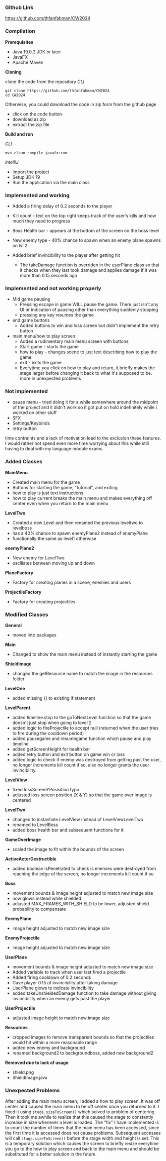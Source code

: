 ### Github Link
https://github.com/thfanfabman/CW2024

### Compilation
**Prerequisites**
+ Java 19.0.2 JDK or later
+ JavaFX
+ Apache Maven

**Cloning**

clone the code from the repository 
*CLI*
```shell
git clone https://github.com/thfanfabman/CW2024
cd CW2024
```

Otherwise, you could download the code in zip form from the github page
+ click on the code button 
+ download as zip
+ extract the zip file

**Build and run**

*CLI*
```shell
mvn clean compile javafx:run
```
*IntelliJ*
+ Import the project
+ Setup JDK 19
+ Run the application via the main class

### Implemented and working
+ Added a firing delay of 0.2 seconds to the player

+ Kill count - text on the top right keeps track of the user's kills and how much they need to progress
+ Boss Health bar - appears at the bottom of the screen on the boss level
+ New enemy type - 40% chance to spawn when an enemy plane spawns on lvl 2
+ Added brief invincibility to the player after getting hit
  + The takeDamage function is overriden in the userPlane class so that it checks when they last took damage and applies damage if it was more than 0.15 seconds ago

### Implemented and not working properly
+ Mid game pausing
  + Pressing escape in game WILL pause the game. There just isn't any UI or indication of pausing other than everything suddenly stopping
  + pressing any key resumes the game
+ end game buttons
  + Added buttons to win and loss screen but didn't implement the retry button
+ main menu/how to play screen
  + Added a rudimentary main menu screen with buttons
  + Start game - starts the game
  + how to play - changes scene to just text describing how to play the game
  + exit - exits the game
  + Everytime you click on how to play and return, it briefly makes the stage larger before
changing it back to what it's supposed to be. more in unexpected problems


### Not implemented
+ pause menu - tried doing it for a while somewhere around the midpoint of the project
  and it didn't work so it got put on hold indefinitely while i worked on other stuff
+ SFX
+ Settings/Keybinds
+ retry button

time contraints and a lack of motivation lead to the exclusion these features.
I would rather not spend even more time worrying about this while still having to 
deal with my language module exams.

### Added Classes
**MainMenu**
+ Created main menu for the game
+ Buttons for starting the game, "tutorial", and exiting
+ how to play is just text instructions
+ how to play current breaks the main menu and makes everything off center even when you return to the main menu

**LevelTwo**
+ Created a new Level and then renamed the previous leveltwo to levelboss
+ has a 40% chance to spawn enemyPlane2 instead of enemyPlane
+ functionally the same as level1 otherwise

**enemyPlane2**
+ New enemy for LevelTwo
+ oscillates between moving up and down

**PlaneFactory**
+ Factory for creating planes in a scene, enemies and users

**ProjectileFactory**
+ Factory for creating projectiles

### Modified Classes

**General**
+ moved into packages

**Main**
+ Changed to show the main menu instead of instantly starting the game

**ShieldImage**
+ changed the getResource name to match the image in the resources folder

**LevelOne**
+ added missing {} to existing if statement

**LevelParent**
+ added timeline.stop to the goToNextLevel function so that the game doesn't just stop when going to level 2
+ added logic to fireProjectile to accept null (returned when the user tries to fire during the cooldown period)
+ added pausegame and resumegame function which pause and play timeline
+ added getScreenHeight for health bar
+ added retry button and exit button on game win or loss
+ added logic to check if enemy was destroyed from getting past the user, no longer increments kill count if so, 
also no longer grants the user invincibility.

**LevelView**
+ fixed lossScreenYPosisition typo
+ adjusted loss screen position (X & Y) so that the game over image is centered

**LevelTwo**
+ changed to instantiate LevelView instead of LevelViewLevelTwo
+ renamed to LevelBoss
+ added boss health bar and subsequent functions for it

**GameOverImage**
+ scaled the image to fit within the bounds of the screen

**ActiveActorDestructible**
+ added boolean isPenetrated to check is enemies were destroyed from reaching the edge of the screen,
no longer increments kill count if so 

**Boss**
+ movement bounds & image height adjusted to match new image size
+ now glows instead while shielded
+ adjusted MAX_FRAMES_WITH_SHIELD to be lower, adjusted shield probability to compensate

**EnemyPlane**
+ image height adjusted to match new image size

**EnemyProjectile**
+ image height adjusted to match new image size

**UserPlane**
+ movement bounds & image height adjusted to match new image size
+ Added variable to track when user last fired a projectile
+ Added firing cooldown of 0.2 seconds
+ Gave player 0.15 of invincibility after taking damage
+ UserPlane glows to indicate invincibility
+ added takeUnshieldedDamage function to take damage without giving invincibility when an enemy gets past the player

**UserProjectile**
+ adjusted image height to match new image size

**Resources**
+ cropped images to remove transparent bounds so that the projectiles would hit within a more reasonable range
+ added new enemy and background
+ renamed background2 to backgroundboss, added new background2

**Removed due to lack of usage**
+ shield.png
+ ShieldImage.java

### Unexpected Problems
After adding the main menu screen, I added a how to play screen. It was off center and caused
the main menu to be off center once you returned to it. I fixed it using `stage.sizeToScreen()`
which solved to problem of centering. Then it took me awhile to realize that this caused
the stage to constantly increase in size whenever a level is loaded. The "fix" I have implemented
is to count the number of times that the main menu has been accessed, since the first time it
is accessed does not cause problems. Subsequent accesses will call `stage.sizeToScreen()` before
the stage width and height is set. This is a temporary solution which causes the screen to 
briefly resize everytime you go to the how to play screen and back to the main menu and should be
substituted for a better solution in the future.